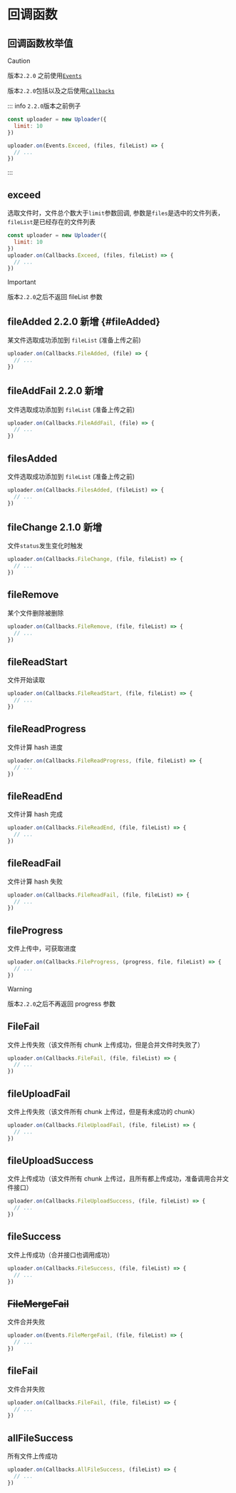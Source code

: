 # 回调函数

## 回调函数枚举值

> [!CAUTION]
> 版本`2.2.0` 之前使用[`Events`](enum.md#events)
>
> 版本`2.2.0`包括以及之后使用[`Callbacks`](enum.md#callbacks)

::: info `2.2.0`版本之前例子

```js
const uploader = new Uploader({
  limit: 10
})

uploader.on(Events.Exceed, (files, fileList) => {
  // ...
})
```

:::

## exceed

选取文件时，文件总个数大于`limit`参数回调, 参数是`files`是选中的文件列表，`fileList`是已经存在的文件列表

```js
const uploader = new Uploader({
  limit: 10
})
uploader.on(Callbacks.Exceed, (files, fileList) => {
  // ...
})
```

> [!IMPORTANT]
> 版本`2.2.0`之后不返回 fileList 参数

## fileAdded <Badge type="tip">2.2.0 新增</Badge> {#fileAdded}

某文件选取成功添加到 `fileList` (准备上传之前)

```js
uploader.on(Callbacks.FileAdded, (file) => {
  // ...
})
```

## fileAddFail <Badge type="tip">2.2.0 新增</Badge>

文件选取成功添加到 `fileList` (准备上传之前)

```js
uploader.on(Callbacks.FileAddFail, (file) => {
  // ...
})
```

## filesAdded

文件选取成功添加到 `fileList` (准备上传之前)

```js
uploader.on(Callbacks.FilesAdded, (fileList) => {
  // ...
})
```

## fileChange <Badge type="tip">2.1.0 新增</Badge>

文件`status`发生变化时触发

```js
uploader.on(Callbacks.FileChange, (file, fileList) => {
  // ...
})
```

## fileRemove

某个文件删除被删除

```js
uploader.on(Callbacks.FileRemove, (file, fileList) => {
  // ...
})
```

## fileReadStart

文件开始读取

```js
uploader.on(Callbacks.FileReadStart, (file, fileList) => {
  // ...
})
```

## fileReadProgress

文件计算 hash 进度

```js
uploader.on(Callbacks.FileReadProgress, (file, fileList) => {
  // ...
})
```

## fileReadEnd

文件计算 hash 完成

```js
uploader.on(Callbacks.FileReadEnd, (file, fileList) => {
  // ...
})
```

## fileReadFail

文件计算 hash 失败

```js
uploader.on(Callbacks.FileReadFail, (file, fileList) => {
  // ...
})
```

## fileProgress

文件上传中，可获取进度

```js
uploader.on(Callbacks.FileProgress, (progress, file, fileList) => {
  // ...
})
```

> [!WARNING]
> 版本`2.2.0`之后不再返回 progress 参数

## FileFail

文件上传失败（该文件所有 chunk 上传成功，但是合并文件时失败了）

```js
uploader.on(Callbacks.FileFail, (file, fileList) => {
  // ...
})
```

## fileUploadFail

文件上传失败（该文件所有 chunk 上传过，但是有未成功的 chunk）

```js
uploader.on(Callbacks.FileUploadFail, (file, fileList) => {
  // ...
})
```

## fileUploadSuccess

文件上传成功（该文件所有 chunk 上传过，且所有都上传成功，准备调用合并文件接口）

```js
uploader.on(Callbacks.FileUploadSuccess, (file, fileList) => {
  // ...
})
```

## fileSuccess

文件上传成功（合并接口也调用成功）

```js
uploader.on(Callbacks.FileSuccess, (file, fileList) => {
  // ...
})
```

## ~~FileMergeFail~~ <Badge type="danger" text=" 2.x 版本删除" />

文件合并失败

```js
uploader.on(Events.FileMergeFail, (file, fileList) => {
  // ...
})
```

## fileFail <Badge type="tip" text=" 2.2.0 新增" />

文件合并失败

```js
uploader.on(Callbacks.FileFail, (file, fileList) => {
  // ...
})
```

## allFileSuccess

所有文件上传成功

```js
uploader.on(Callbacks.AllFileSuccess, (fileList) => {
  // ...
})
```

```

```

```

```
